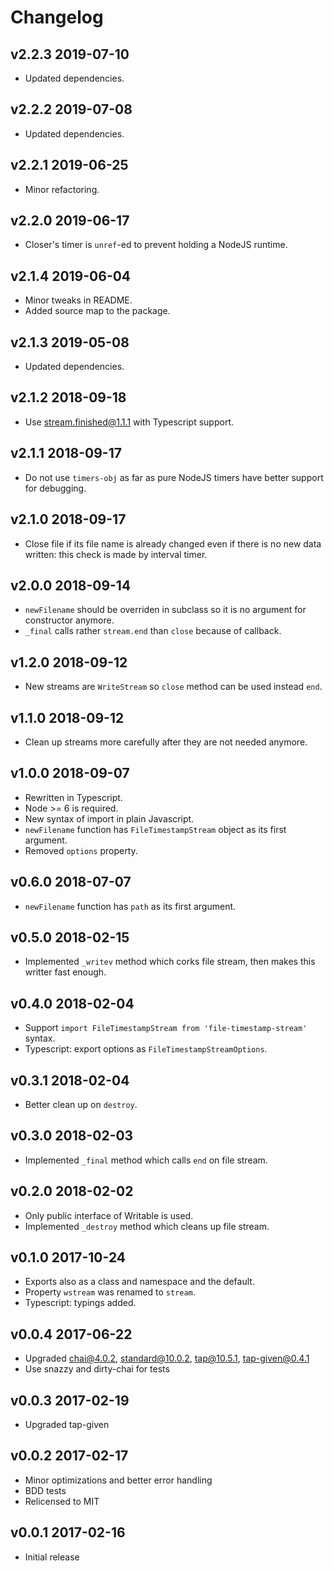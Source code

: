 # Changelog

## v2.2.3 2019-07-10

- Updated dependencies.

## v2.2.2 2019-07-08

- Updated dependencies.

## v2.2.1 2019-06-25

- Minor refactoring.

## v2.2.0 2019-06-17

- Closer's timer is `unref`-ed to prevent holding a NodeJS runtime.

## v2.1.4 2019-06-04

- Minor tweaks in README.
- Added source map to the package.

## v2.1.3 2019-05-08

- Updated dependencies.

## v2.1.2 2018-09-18

- Use stream.finished@1.1.1 with Typescript support.

## v2.1.1 2018-09-17

- Do not use `timers-obj` as far as pure NodeJS timers have better support for
  debugging.

## v2.1.0 2018-09-17

- Close file if its file name is already changed even if there is no new data
  written: this check is made by interval timer.

## v2.0.0 2018-09-14

- `newFilename` should be overriden in subclass so it is no argument for
  constructor anymore.
- `_final` calls rather `stream.end` than `close` because of callback.

## v1.2.0 2018-09-12

- New streams are `WriteStream` so `close` method can be used instead `end`.

## v1.1.0 2018-09-12

- Clean up streams more carefully after they are not needed anymore.

## v1.0.0 2018-09-07

- Rewritten in Typescript.
- Node >= 6 is required.
- New syntax of import in plain Javascript.
- `newFilename` function has `FileTimestampStream` object as its first argument.
- Removed `options` property.

## v0.6.0 2018-07-07

- `newFilename` function has `path` as its first argument.

## v0.5.0 2018-02-15

- Implemented `_writev` method which corks file stream, then makes this writter
  fast enough.

## v0.4.0 2018-02-04

- Support `import FileTimestampStream from 'file-timestamp-stream'` syntax.
- Typescript: export options as `FileTimestampStreamOptions`.

## v0.3.1 2018-02-04

- Better clean up on `destroy`.

## v0.3.0 2018-02-03

- Implemented `_final` method which calls `end` on file stream.

## v0.2.0 2018-02-02

- Only public interface of Writable is used.
- Implemented `_destroy` method which cleans up file stream.

## v0.1.0 2017-10-24

- Exports also as a class and namespace and the default.
- Property `wstream` was renamed to `stream`.
- Typescript: typings added.

## v0.0.4 2017-06-22

- Upgraded chai@4.0.2, standard@10.0.2, tap@10.5.1, tap-given@0.4.1
- Use snazzy and dirty-chai for tests

## v0.0.3 2017-02-19

- Upgraded tap-given

## v0.0.2 2017-02-17

- Minor optimizations and better error handling
- BDD tests
- Relicensed to MIT

## v0.0.1 2017-02-16

- Initial release
